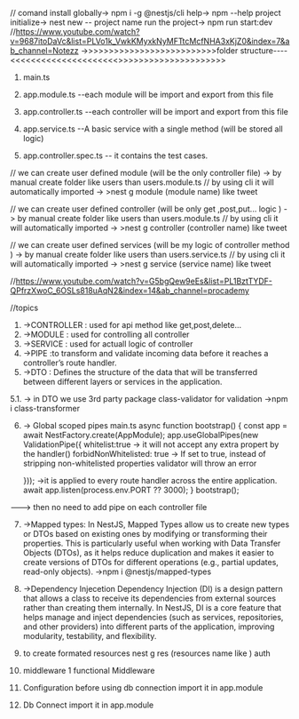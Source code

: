 // comand
install globally-> npm i -g @nestjs/cli
help-> npm --help
project initialize-> nest new -- project name
run the project-> npm run start:dev
//https://www.youtube.com/watch?v=9687itoDaVc&list=PLVo1k_VwkKMyxkNyMFTtcMcfNHA3xKjZ0&index=7&ab_channel=Notezz
->>>>>>>>>>>>>>>>>>>>>>>>>>folder structure----<<<<<<<<<<<<<<<<<<<<<>>>>>>>>>>>>>>>>>>>>>

<!-- main root file of the project  -->

1.  main.ts

 <!-- main module of the entire app-->

2.  app.module.ts
    --each module will be import and export from this file

 <!-- main controller of the entire app-> -->

3.  app.controller.ts
    --each controller will be import and export from this file

 <!-- main controller of the entire app-> -->

4.  app.service.ts
    --A basic service with a single method (will be stored all logic)

5.  app.controller.spec.ts
    -- it contains the test cases.

// we can create user defined module (will be the only controller file)
-> by manual create folder like users than users.module.ts
// by using cli it will automatically imported
-> >nest g module (module name) like tweet

// we can create user defined controller (will be only get ,post,put... logic )
-> by manual create folder like users than users.module.ts
// by using cli it will automatically imported
-> >nest g controller (controller name) like tweet

// we can create user defined services (will be my logic of controller method )
-> by manual create folder like users than users.service.ts
// by using cli it will automatically imported
-> >nest g service (service name) like tweet

//https://www.youtube.com/watch?v=G5bgQew9eEs&list=PL1BztTYDF-QPfrzXwoC_6OSLs818uAqN2&index=14&ab_channel=procademy

//topics

1. ->CONTROLLER : used for api method like get,post,delete...
2. ->MODULE : used for controlling all controller
3. ->SERVICE : used for actuall logic of controller
4. ->PIPE :to transform and validate incoming data before it reaches a controller’s route handler.
5. ->DTO : Defines the structure of the data that will be transferred between different layers or services in the application.

5.1. -> in DTO we use 3rd party package class-validator for validation
->npm i class-transformer

6. -> Global scoped pipes
   main.ts
   async function bootstrap() {
   const app = await NestFactory.create(AppModule);
   app.useGlobalPipes(new ValidationPipe({
   whitelist:true -> it will not accept any extra propert by the handler()
   forbidNonWhitelisted: true -> If set to true, instead of stripping non-whitelisted properties validator will throw an error

   })); ->it is applied to every route handler across the entire application.
   await app.listen(process.env.PORT ?? 3000);
   }
   bootstrap();

---> then no need to add pipe on each controller file

7. ->Mapped types:
   In NestJS, Mapped Types allow us to create new types or DTOs based on existing ones by modifying or transforming their properties. This is particularly useful when working with Data Transfer Objects (DTOs), as it helps reduce duplication and makes it easier to create versions of DTOs for different operations (e.g., partial updates, read-only objects).
   ->npm i @nestjs/mapped-types

8. ->Dependency Injecetion
   Dependency Injection (DI) is a design pattern that allows a class to receive its dependencies from external sources rather than creating them internally. In NestJS, DI is a core feature that helps manage and inject dependencies (such as services, repositories, and other providers) into different parts of the application, improving modularity, testability, and flexibility.

9. to create formated resources
   nest g res (resources name like ) auth

10. middleware
    1 functional Middleware


12.  Configuration before using db connection
    import it in app.module
11. Db Connect
    import it in app.module
   